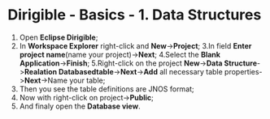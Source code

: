 # Dirigible - Basics - 1. Data Structures 

1. Open **Eclipse Dirigible**;
2. In **Workspace Explorer** right-click and **New**->**Project**;
3.In field **Enter project name**(name your project)->**Next**;
4.Select the **Blank Application**->**Finish**;
5.Right-click on the project **New**->**Data Structure**->**Realation Databasedtable**->**Next**->**Add** all necessary table properties->**Next**->Name your table;
6. Then you see the table definitions are JNOS format;
7. Now with right-click on project->**Public**;
8. And finaly open the **Database view**.

